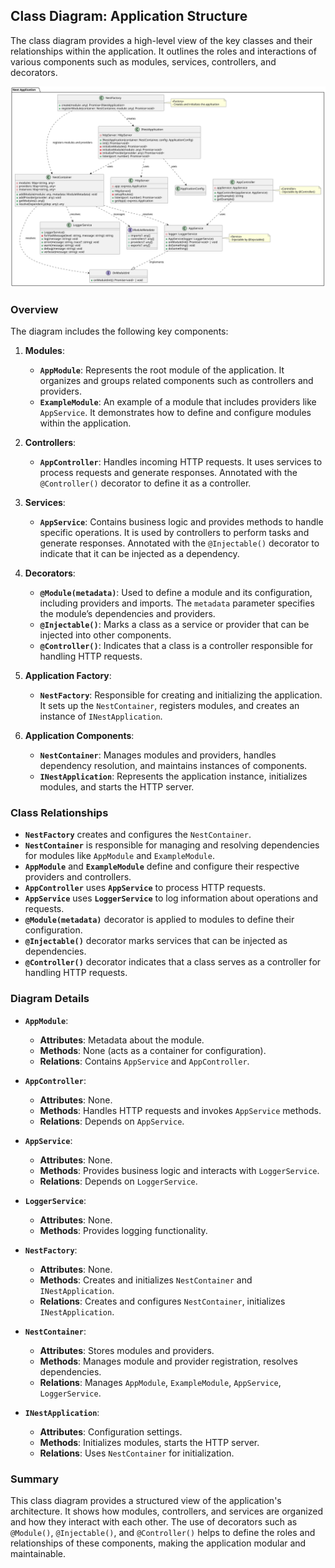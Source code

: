 ## Class Diagram: Application Structure

The class diagram provides a high-level view of the key classes and their relationships within the application. It
outlines the roles and interactions of various components such as modules, services, controllers, and decorators.

![Class Diagram](https://raw.githubusercontent.com/Rohitkumar-u1y6l/nestjs-clone/main/assets/class-diagram.svg)

### Overview

The diagram includes the following key components:

1. **Modules**:

    - **`AppModule`**: Represents the root module of the application. It organizes and groups related components such as
      controllers and providers.
    - **`ExampleModule`**: An example of a module that includes providers like `AppService`. It demonstrates how to
      define and configure modules within the application.

2. **Controllers**:

    - **`AppController`**: Handles incoming HTTP requests. It uses services to process requests and generate responses.
      Annotated with the `@Controller()` decorator to define it as a controller.

3. **Services**:

    - **`AppService`**: Contains business logic and provides methods to handle specific operations. It is used by
      controllers to perform tasks and generate responses. Annotated with the `@Injectable()` decorator to indicate that
      it can be injected as a dependency.

4. **Decorators**:

    - **`@Module(metadata)`**: Used to define a module and its configuration, including providers and imports.
      The `metadata` parameter specifies the module’s dependencies and providers.
    - **`@Injectable()`**: Marks a class as a service or provider that can be injected into other components.
    - **`@Controller()`**: Indicates that a class is a controller responsible for handling HTTP requests.

5. **Application Factory**:

    - **`NestFactory`**: Responsible for creating and initializing the application. It sets up the `NestContainer`,
      registers modules, and creates an instance of `INestApplication`.

6. **Application Components**:
    - **`NestContainer`**: Manages modules and providers, handles dependency resolution, and maintains instances of
      components.
    - **`INestApplication`**: Represents the application instance, initializes modules, and starts the HTTP server.

### Class Relationships

- **`NestFactory`** creates and configures the `NestContainer`.
- **`NestContainer`** is responsible for managing and resolving dependencies for modules like `AppModule`
  and `ExampleModule`.
- **`AppModule`** and **`ExampleModule`** define and configure their respective providers and controllers.
- **`AppController`** uses **`AppService`** to process HTTP requests.
- **`AppService`** uses **`LoggerService`** to log information about operations and requests.
- **`@Module(metadata)`** decorator is applied to modules to define their configuration.
- **`@Injectable()`** decorator marks services that can be injected as dependencies.
- **`@Controller()`** decorator indicates that a class serves as a controller for handling HTTP requests.

### Diagram Details

- **`AppModule`**:

    - **Attributes**: Metadata about the module.
    - **Methods**: None (acts as a container for configuration).
    - **Relations**: Contains `AppService` and `AppController`.

- **`AppController`**:

    - **Attributes**: None.
    - **Methods**: Handles HTTP requests and invokes `AppService` methods.
    - **Relations**: Depends on `AppService`.

- **`AppService`**:

    - **Attributes**: None.
    - **Methods**: Provides business logic and interacts with `LoggerService`.
    - **Relations**: Depends on `LoggerService`.

- **`LoggerService`**:

    - **Attributes**: None.
    - **Methods**: Provides logging functionality.

- **`NestFactory`**:

    - **Attributes**: None.
    - **Methods**: Creates and initializes `NestContainer` and `INestApplication`.
    - **Relations**: Creates and configures `NestContainer`, initializes `INestApplication`.

- **`NestContainer`**:

    - **Attributes**: Stores modules and providers.
    - **Methods**: Manages module and provider registration, resolves dependencies.
    - **Relations**: Manages `AppModule`, `ExampleModule`, `AppService`, `LoggerService`.

- **`INestApplication`**:
    - **Attributes**: Configuration settings.
    - **Methods**: Initializes modules, starts the HTTP server.
    - **Relations**: Uses `NestContainer` for initialization.

### Summary

This class diagram provides a structured view of the application's architecture. It shows how modules, controllers, and
services are organized and how they interact with each other. The use of decorators such
as `@Module()`, `@Injectable()`, and `@Controller()` helps to define the roles and relationships of these components,
making the application modular and maintainable.
